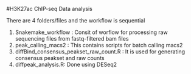 #H3K27ac ChIP-seq Data analysis

There are 4 folders/files and the workflow is sequential 

 1. Snakemake_workflow : Consit of worflow for processing raw sequencing files from fastq-filtered bam files
 2. peak_calling_macs2 : This contains scripts for batch calling macs2 
 3. diffBind_consensus_peakset_raw_count.R : It is used for generating consensus peakset and raw counts
 4. diffpeak_analysis.R: Done using DESeq2

